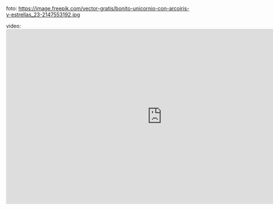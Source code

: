 
foto: https://image.freepik.com/vector-gratis/bonito-unicornio-con-arcoiris-y-estrellas_23-2147553192.jpg

video: <iframe width="854" height="480" src="https://www.youtube.com/embed/Xm-jkWxuSvA?ecver=1" frameborder="0" allowfullscreen></iframe>

